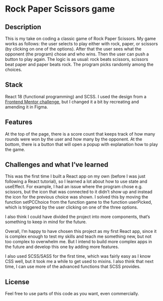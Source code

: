 # Rock Paper Scissors game

## Description

This is my take on coding a classic game of Rock Paper Scissors. My game works as follows: the user selects to play either with rock, paper, or scissors (by clicking on one of the options). After that the user sees what the opponent (the program) chose and who wins. Then the user can push a button to play again.
The logic is as usual: rock beats scissors, scissors beat paper and paper beats rock. The program picks randomly among the choices.

## Stack
React 18 (functional programming) and SCSS. 
I used the design from a [Frontend Mentor challenge](https://www.frontendmentor.io/challenges/rock-paper-scissors-game-pTgwgvgH), but I changed it a bit by recreating and amending it in Figma.

## Features
At the top of the page, there is a score count that keeps track of how many rounds were won by the user and how many by the opponent.
At the bottom, there is a button that will open a popup with explanation how to play the game.

## Challenges and what I’ve learned
This was the first time I built a React app on my own (before I was just following a React tutorial), so I learned a lot about how to use state and useEffect. For example, I had an issue where the program chose e.g. scissors, but the icon that was connected to it didn’t show up and instead the icon for the previous choice was shown. I solved this by moving the function setPCChoice from the function game to the function userPicked, which is triggered by the user clicking on one of the three options.

I also think I could have divided the project into more components, that’s something to keep in mind for the future.

Overall, I’m happy to have chosen this project as my first React app, since it is complex enough to test my skills and teach me something new, but not too complex to overwhelm me. But I intend to build more complex apps in the future and develop this one by adding more features.

I also used SCSS/SASS for the first time, which was fairly easy as I know CSS well, but it took me a while to get used to mixins. I also think that next time, I can use more of the advanced functions that SCSS provides.

## License 
Feel free to use parts of this code as you want, even commercially. 

